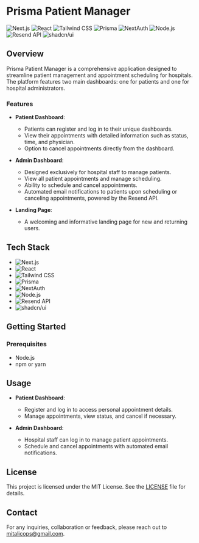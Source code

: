# Prisma Patient Manager

![Next.js](https://img.shields.io/badge/Next.js-000000?style=for-the-badge&logo=nextdotjs&logoColor=white)
![React](https://img.shields.io/badge/React-20232A?style=for-the-badge&logo=react&logoColor=61DAFB)
![Tailwind CSS](https://img.shields.io/badge/Tailwind_CSS-38B2AC?style=for-the-badge&logo=tailwind-css&logoColor=white)
![Prisma](https://img.shields.io/badge/Prisma-2D3748?style=for-the-badge&logo=prisma&logoColor=white)
![NextAuth](https://img.shields.io/badge/NextAuth.js-FFFFFF?style=for-the-badge&logo=nextauth&logoColor=black)
![Node.js](https://img.shields.io/badge/Node.js-43853D?style=for-the-badge&logo=node-dot-js&logoColor=white)
![Resend API](https://img.shields.io/badge/Resend_API-007ACC?style=for-the-badge&logo=api&logoColor=white)
![shadcn/ui](https://img.shields.io/badge/shadcn/ui-000000?style=for-the-badge&logo=ui&logoColor=white)

## Overview

Prisma Patient Manager is a comprehensive application designed to streamline patient management and appointment scheduling for hospitals. The platform features two main dashboards: one for patients and one for hospital administrators.

### Features

- **Patient Dashboard**: 
  - Patients can register and log in to their unique dashboards.
  - View their appointments with detailed information such as status, time, and physician.
  - Option to cancel appointments directly from the dashboard.

- **Admin Dashboard**:
  - Designed exclusively for hospital staff to manage patients.
  - View all patient appointments and manage scheduling.
  - Ability to schedule and cancel appointments.
  - Automated email notifications to patients upon scheduling or canceling appointments, powered by the Resend API.

- **Landing Page**: 
  - A welcoming and informative landing page for new and returning users.

## Tech Stack

- ![Next.js](https://img.shields.io/badge/Next.js-000000?style=for-the-badge&logo=nextdotjs&logoColor=white)
- ![React](https://img.shields.io/badge/React-20232A?style=for-the-badge&logo=react&logoColor=61DAFB)
- ![Tailwind CSS](https://img.shields.io/badge/Tailwind_CSS-38B2AC?style=for-the-badge&logo=tailwind-css&logoColor=white)
- ![Prisma](https://img.shields.io/badge/Prisma-2D3748?style=for-the-badge&logo=prisma&logoColor=white)
- ![NextAuth](https://img.shields.io/badge/NextAuth.js-FFFFFF?style=for-the-badge&logo=nextauth&logoColor=black)
- ![Node.js](https://img.shields.io/badge/Node.js-43853D?style=for-the-badge&logo=node-dot-js&logoColor=white)
- ![Resend API](https://img.shields.io/badge/Resend_API-007ACC?style=for-the-badge&logo=api&logoColor=white)
- ![shadcn/ui](https://img.shields.io/badge/shadcn/ui-000000?style=for-the-badge&logo=ui&logoColor=white)

## Getting Started

### Prerequisites

- Node.js
- npm or yarn


## Usage

- **Patient Dashboard**: 
  - Register and log in to access personal appointment details.
  - Manage appointments, view status, and cancel if necessary.

- **Admin Dashboard**:
  - Hospital staff can log in to manage patient appointments.
  - Schedule and cancel appointments with automated email notifications.

## License

This project is licensed under the MIT License. See the [LICENSE](LICENSE) file for details.

## Contact

For any inquiries, collaboration or feedback, please reach out to mitalicops@gmail.com.